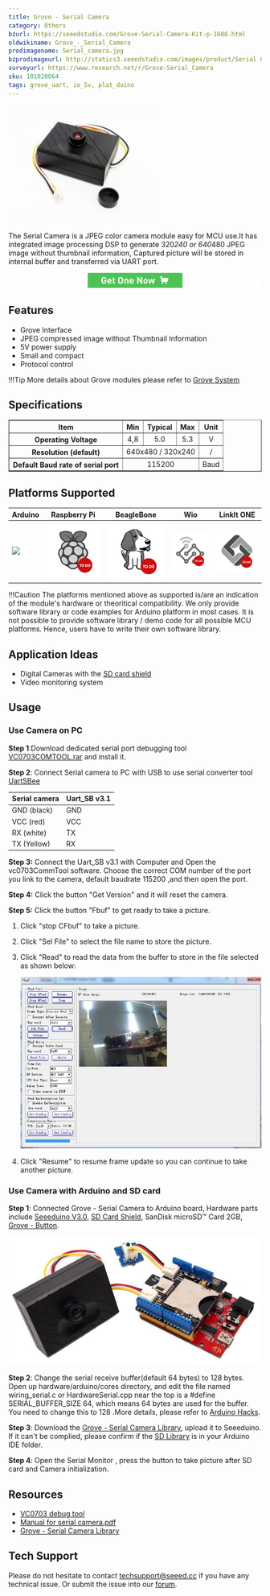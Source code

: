 ```yaml
---
title: Grove - Serial Camera
category: Others
bzurl: https://seeedstudio.com/Grove-Serial-Camera-Kit-p-1608.html
oldwikiname: Grove_-_Serial_Camera
prodimagename: Serial_camera.jpg
bzprodimageurl: http://statics3.seeedstudio.com/images/product/Serial Camera.jpg
surveyurl: https://www.research.net/r/Grove-Serial_Camera
sku: 101020064
tags: grove_uart, io_5v, plat_duino
---
```


![](https://raw.githubusercontent.com/SeeedDocument/Grove-Serial_Camera/master/img/Serial_camera.jpg)

The Serial Camera is a JPEG color camera module easy for MCU use.It has integrated image processing DSP to generate 320*240 or 640*480 JPEG image without thumbnail information, Captured picture will be stored in internal buffer and transferred via UART port.

[![](https://raw.githubusercontent.com/SeeedDocument/common/master/Get_One_Now_Banner.png)](http://www.seeedstudio.com/Grove-Serial-Camera-p-945.html)

Features
--------

-   Grove Interface
-   JPEG compressed image without Thumbnail Information
-   5V power supply
-   Small and compact
-   Protocol control

!!!Tip
    More details about Grove modules please refer to [Grove System](http://wiki.seeedstudio.com/Grove_System/)

Specifications
--------------

<table border="1" cellspacing="0" width="80%">
<tr>
<th scope="col">
Item
</th>
<th scope="col">
Min
</th>
<th scope="col">
Typical
</th>
<th scope="col">
Max
</th>
<th scope="col">
Unit
</th>
</tr>
<tr align="center">
<th scope="row">
Operating Voltage
</th>
<td>
4,8
</td>
<td>
5.0
</td>
<td>
5.3
</td>
<td>
V
</td>
</tr>
<tr align="center">
<th scope="row">
Resolution (default)
</th>
<td colspan="3">
640x480 / 320x240
</td>
<td>
/
</td>
</tr>
<tr align="center">
<th scope="row">
Default Baud rate of serial port
</th>
<td colspan="3">
115200
</td>
<td>
Baud
</td>
</tr>
</table>

Platforms Supported
-------------------

| Arduino                                                                                             | Raspberry Pi                                                                                             | BeagleBone                                                                                      | Wio                                                                                               | LinkIt ONE                                                                                         |
|-----------------------------------------------------------------------------------------------------|----------------------------------------------------------------------------------------------------------|-------------------------------------------------------------------------------------------------|---------------------------------------------------------------------------------------------------|----------------------------------------------------------------------------------------------------|
| ![](https://raw.githubusercontent.com/SeeedDocument/wiki_english/master/docs/images/arduino_logo.jpg) | ![](https://raw.githubusercontent.com/SeeedDocument/wiki_english/master/docs/images/raspberry_pi_logo_n.jpg) | ![](https://raw.githubusercontent.com/SeeedDocument/wiki_english/master/docs/images/bbg_logo_n.jpg) | ![](https://raw.githubusercontent.com/SeeedDocument/wiki_english/master/docs/images/wio_logo_n.jpg) | ![](https://raw.githubusercontent.com/SeeedDocument/wiki_english/master/docs/images/linkit_logo_n.jpg) |

!!!Caution
    The platforms mentioned above as supported is/are an indication of the module's hardware or theoritical compatibility. We only provide software library or code examples for Arduino platform in most cases. It is not possible to provide software library / demo code for all possible MCU platforms. Hence, users have to write their own software library.


Application Ideas
-----------------

-   Digital Cameras with the [SD card shield](http://www.seeedstudio.com/depot/sd-card-shield-p-492.html?cPath=109)
-   Video monitoring system

Usage
-----

### Use Camera on PC

**Step 1**:Download dedicated serial port debugging tool [VC0703COMTOOL.rar](https://raw.githubusercontent.com/SeeedDocument/Grove-Serial_Camera/master/res/VC0703COMTOOL.rar) and install it.

**Step 2**: Connect Serial camera to PC with USB to use serial converter tool [UartSBee](/UartSBee_v5 "UartSBee")

| Serial camera | Uart\_SB v3.1 |
|---------------|---------------|
| GND (black)   | GND           |
| VCC (red)     | VCC           |
| RX (white)    | TX            |
| TX (Yellow)   | RX            |

**Step 3:** Connect the Uart\_SB v3.1 with Computer and Open the vc0703CommTool software. Choose the correct COM number of the port you link to the camera, default baudrate 115200 ,and then open the port.

**Step 4:** Click the button "Get Version" and it will reset the camera.

**Step 5:** Click the button "Fbuf" to get ready to take a picture.

1. Click "stop CFbuf" to take a picture.

2. Click "Sel File" to select the file name to store the picture.

3. Click "Read" to read the data from the buffer to store in the file selected as shown below:

    ![](https://raw.githubusercontent.com/SeeedDocument/Grove-Serial_Camera/master/img/Serial_Camera_Picture.jpg)

4. Click "Resume" to resume frame update so you can continue to take another picture.

### Use Camera with Arduino and SD card

**Step 1**: Connected Grove - Serial Camera to Arduino board, Hardware parts include [Seeeduino V3.0](http://www.seeedstudio.com/depot/seeeduino-v30-atmega-328p-p-669.html?cPath=132_133), [SD Card Shield](http://www.seeedstudio.com/depot/sd-card-shield-p-492.html?cPath=109), SanDisk microSD™ Card 2GB, [Grove - Button](http://www.seeedstudio.com/depot/grove-button-p-766.html?cPath=156_160).

![](https://raw.githubusercontent.com/SeeedDocument/Grove-Serial_Camera/master/img/Serial_Camera.jpg)

**Step 2**: Change the serial receive buffer(default 64 bytes) to 128 bytes. Open up hardware/arduino/cores directory, and edit the file named wiring_serial.c or HardwareSerial.cpp near the top is a #define SERIAL_BUFFER_SIZE 64, which means 64 bytes are used for the buffer. You need to change this to 128 .More details, please refer to [Arduino Hacks](http://learn.adafruit.com/arduino-tips-tricks-and-techniques/arduino-hacks).

**Step 3**: Download the [Grove - Serial Camera Library](https://raw.githubusercontent.com/SeeedDocument/Grove-Serial_Camera/master/res/SerialCameral_DemoCode.zip), upload it to Seeeduino. If it can't be complied, please confirm if the [SD Library](http://arduino.cc/en/Reference/SD) is in your Arduino IDE folder.

**Step 4**: Open the Serial Monitor , press the button to take picture after SD card and Camera initialization.

Resources
---------

-   [VC0703 debug tool](https://raw.githubusercontent.com/SeeedDocument/Grove-Serial_Camera/master/res/VC0703COMTOOL.rar)
-   [Manual for serial camera.pdf](https://raw.githubusercontent.com/SeeedDocument/Grove-Serial_Camera/master/res/Manual_for_serial_camera.pdf)
-   [Grove - Serial Camera Library](https://raw.githubusercontent.com/SeeedDocument/Grove-Serial_Camera/master/res/SerialCameral_DemoCode.zip)


<!-- This Markdown file was created from http://www.seeedstudio.com/wiki/Grove_-_Serial_Camera -->

## Tech Support
Please do not hesitate to contact [techsupport@seeed.cc](techsupport@seeed.cc) if you have any technical issue. Or submit the issue into our [forum](http://seeedstudio.com/forum/). 